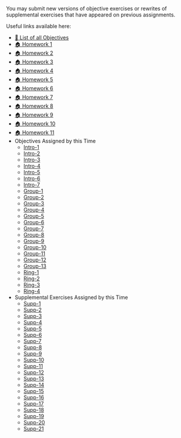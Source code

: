 You may submit new versions of objective exercises or rewrites of supplemental exercises that have appeared on previous assignments.

Useful links available here:

<ul>
<li><a href="page:🎯 List of all Objectives">🎯 List of all Objectives</a></li>
<li><a href="assignment:🏠 Homework 1">🏠 Homework 1</a></li>
<li><a href="assignment:🏠 Homework 2">🏠 Homework 2</a></li>
<li><a href="assignment:🏠 Homework 3">🏠 Homework 3</a></li>
<li><a href="assignment:🏠 Homework 4">🏠 Homework 4</a></li>
<li><a href="assignment:🏠 Homework 5">🏠 Homework 5</a></li>
<li><a href="assignment:🏠 Homework 6">🏠 Homework 6</a></li>
<li><a href="assignment:🏠 Homework 7">🏠 Homework 7</a></li>
<li><a href="assignment:🏠 Homework 8">🏠 Homework 8</a></li>
<li><a href="assignment:🏠 Homework 9">🏠 Homework 9</a></li>
<li><a href="assignment:🏠 Homework 10">🏠 Homework 10</a></li>
<li><a href="assignment:🏠 Homework 11">🏠 Homework 11</a></li>
<li>
  Objectives Assigned by this Time
  <ul>
    <li><a href="assignment:Intro-1">Intro-1</a></li>
    <li><a href="assignment:Intro-2">Intro-2</a></li>
    <li><a href="assignment:Intro-3">Intro-3</a></li>
    <li><a href="assignment:Intro-4">Intro-4</a></li>
    <li><a href="assignment:Intro-5">Intro-5</a></li>
    <li><a href="assignment:Intro-6">Intro-6</a></li>
    <li><a href="assignment:Intro-7">Intro-7</a></li>
    <li><a href="assignment:Group-1">Group-1</a></li>
    <li><a href="assignment:Group-2">Group-2</a></li>
    <li><a href="assignment:Group-3">Group-3</a></li>
    <li><a href="assignment:Group-4">Group-4</a></li>
    <li><a href="assignment:Group-5">Group-5</a></li>
    <li><a href="assignment:Group-6">Group-6</a></li>
    <li><a href="assignment:Group-7">Group-7</a></li>
    <li><a href="assignment:Group-8">Group-8</a></li>
    <li><a href="assignment:Group-9">Group-9</a></li>
    <li><a href="assignment:Group-10">Group-10</a></li>
    <li><a href="assignment:Group-11">Group-11</a></li>
    <li><a href="assignment:Group-12">Group-12</a></li>
    <li><a href="assignment:Group-13">Group-13</a></li>
    <li><a href="assignment:Ring-1">Ring-1</a></li>
    <li><a href="assignment:Ring-2">Ring-2</a></li>
    <li><a href="assignment:Ring-3">Ring-3</a></li>
    <li><a href="assignment:Ring-4">Ring-4</a></li>
  </ul>
</li>
<li>
  Supplemental Exercises Assigned by this Time
  <ul>
    <li><a href="assignment:Supp-1">Supp-1</a></li>
    <li><a href="assignment:Supp-2">Supp-2</a></li>
    <li><a href="assignment:Supp-3">Supp-3</a></li>
    <li><a href="assignment:Supp-4">Supp-4</a></li>
    <li><a href="assignment:Supp-5">Supp-5</a></li>
    <li><a href="assignment:Supp-6">Supp-6</a></li>
    <li><a href="assignment:Supp-7">Supp-7</a></li>
    <li><a href="assignment:Supp-8">Supp-8</a></li>
    <li><a href="assignment:Supp-9">Supp-9</a></li>
    <li><a href="assignment:Supp-10">Supp-10</a></li>
    <li><a href="assignment:Supp-11">Supp-11</a></li>
    <li><a href="assignment:Supp-12">Supp-12</a></li>
    <li><a href="assignment:Supp-13">Supp-13</a></li>
    <li><a href="assignment:Supp-14">Supp-14</a></li>
    <li><a href="assignment:Supp-15">Supp-15</a></li>
    <li><a href="assignment:Supp-16">Supp-16</a></li>
    <li><a href="assignment:Supp-17">Supp-17</a></li>
    <li><a href="assignment:Supp-18">Supp-18</a></li>
    <li><a href="assignment:Supp-19">Supp-19</a></li>
    <li><a href="assignment:Supp-20">Supp-20</a></li>
    <li><a href="assignment:Supp-21">Supp-21</a></li>
  </ul>
</li>
